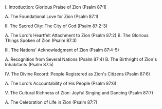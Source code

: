 I. Introduction: Glorious Praise of Zion (Psalm 87:1)
  
  A. The Foundational Love for Zion (Psalm 87:1)

II. The Sacred City: The City of God (Psalm 87:2-3)

  A. The Lord's Heartfelt Attachment to Zion (Psalm 87:2)
  B. The Glorious Things Spoken of Zion (Psalm 87:3)

III. The Nations' Acknowledgment of Zion (Psalm 87:4-5)

  A. Recognition from Several Nations (Psalm 87:4)
  B. The Birthright of Zion's Inhabitants (Psalm 87:5)

IV. The Divine Record: People Registered as Zion's Citizens (Psalm 87:6)

  A. The Lord's Accountability of His People (Psalm 87:6)

V. The Cultural Richness of Zion: Joyful Singing and Dancing (Psalm 87:7)

  A. The Celebration of Life in Zion (Psalm 87:7)
